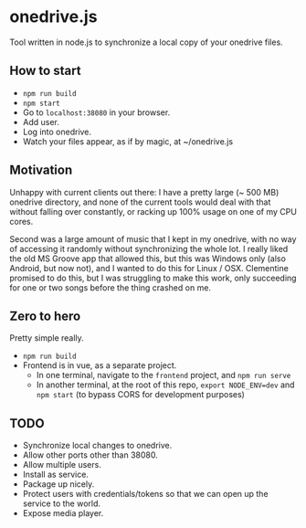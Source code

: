 # onedrive.js

Tool written in node.js to synchronize a local copy of your onedrive files.

## How to start

* `npm run build`
* `npm start`
* Go to `localhost:38080` in your browser.
* Add user.
* Log into onedrive.
* Watch your files appear, as if by magic, at ~/onedrive.js

## Motivation

Unhappy with current clients out there: I have a pretty large (~ 500 MB) onedrive directory, and none of the current tools would deal with that without falling over constantly, or racking up 100% usage on one of my CPU cores.

Second was a large amount of music that I kept in my onedrive, with no way of accessing it randomly without synchronizing the whole lot. I really liked the old MS Groove app that allowed this, but this was Windows only (also Android, but now not), and I wanted to do this for Linux / OSX. Clementine promised to do this, but I was struggling to make this work, only succeeding for one or two songs before the thing crashed on me.

## Zero to hero

Pretty simple really.
* `npm run build`
* Frontend is in vue, as a separate project.
  * In one terminal, navigate to the `frontend` project, and `npm run serve`
  * In another terminal, at the root of this repo, `export NODE_ENV=dev` and `npm start` (to bypass CORS for development purposes)

## TODO

* Synchronize local changes to onedrive.
* Allow other ports other than 38080.
* Allow multiple users.
* Install as service.
* Package up nicely.
* Protect users with credentials/tokens so that we can open up the service to the world.
* Expose media player.
